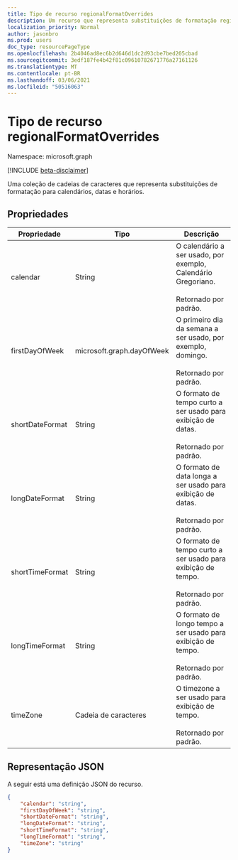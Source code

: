 ```yaml
---
title: Tipo de recurso regionalFormatOverrides
description: Um recurso que representa substituições de formatação regional para calendários, datas e horários.
localization_priority: Normal
author: jasonbro
ms.prod: users
doc_type: resourcePageType
ms.openlocfilehash: 2b4046ad8ec6b2d646d1dc2d93cbe7bed205cbad
ms.sourcegitcommit: 3edf187fe4b42f81c09610782671776a27161126
ms.translationtype: MT
ms.contentlocale: pt-BR
ms.lasthandoff: 03/06/2021
ms.locfileid: "50516063"
---
```

# <a name="regionalformatoverrides-resource-type"></a>Tipo de recurso regionalFormatOverrides

Namespace: microsoft.graph

[!INCLUDE [beta-disclaimer](../../includes/beta-disclaimer.md)]

Uma coleção de cadeias de caracteres que representa substituições de formatação para calendários, datas e horários. 

## <a name="properties"></a>Propriedades

|Propriedade             |Tipo                     |Descrição                                                    |
|---------------------|-------------------------|---------------------------------------------------------------|
|calendar             |String                   |O calendário a ser usado, por exemplo, Calendário Gregoriano.<br><br>Retornado por padrão.|                   
|firstDayOfWeek       |microsoft.graph.dayOfWeek|O primeiro dia da semana a ser usado, por exemplo, domingo.<br><br>Retornado por padrão.|
|shortDateFormat      |String                   |O formato de tempo curto a ser usado para exibição de datas.<br><br>Retornado por padrão.|
|longDateFormat       |String                   |O formato de data longa a ser usado para exibição de datas.<br><br>Retornado por padrão.|
|shortTimeFormat      |String                   |O formato de tempo curto a ser usado para exibição de tempo.<br><br>Retornado por padrão.|
|longTimeFormat       |String                   |O formato de longo tempo a ser usado para exibição de tempo.<br><br>Retornado por padrão.|
|timeZone             |Cadeia de caracteres                   |O timezone a ser usado para exibição de tempo.<br><br>Retornado por padrão.|

## <a name="json-representation"></a>Representação JSON

A seguir está uma definição JSON do recurso.

<!--{
  "blockType": "resource",
  "optionalProperties": [],
  "@odata.type": "microsoft.graph.regionalFormatOverrides"
}-->

```json
{
    "calendar": "string",
    "firstDayOfWeek": "string",
    "shortDateFormat": "string",
    "longDateFormat": "string",
    "shortTimeFormat": "string",
    "longTimeFormat": "string",
    "timeZone": "string"
}
```
<!-- {
  "type": "#page.annotation",
  "description": "regionalFormatOverride resource",
  "keywords": "",
  "section": "documentation",
  "tocPath": ""
}-->


